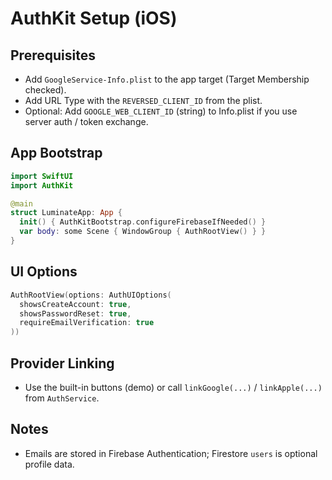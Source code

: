 # AuthKit Setup (iOS)

## Prerequisites
- Add `GoogleService-Info.plist` to the app target (Target Membership checked).
- Add URL Type with the `REVERSED_CLIENT_ID` from the plist.
- Optional: Add `GOOGLE_WEB_CLIENT_ID` (string) to Info.plist if you use server auth / token exchange.

## App Bootstrap
```swift
import SwiftUI
import AuthKit

@main
struct LuminateApp: App {
  init() { AuthKitBootstrap.configureFirebaseIfNeeded() }
  var body: some Scene { WindowGroup { AuthRootView() } }
}
```

## UI Options
```swift
AuthRootView(options: AuthUIOptions(
  showsCreateAccount: true,
  showsPasswordReset: true,
  requireEmailVerification: true
))
```

## Provider Linking
- Use the built-in buttons (demo) or call `linkGoogle(...)` / `linkApple(...)` from `AuthService`.

## Notes
- Emails are stored in Firebase Authentication; Firestore `users` is optional profile data.
